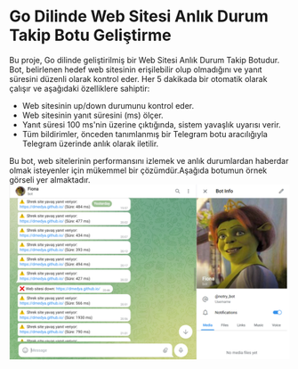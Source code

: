 <h1>Go Dilinde Web Sitesi Anlık Durum Takip Botu Geliştirme</h1>
<p>Bu proje, Go dilinde geliştirilmiş bir Web Sitesi Anlık Durum Takip Botudur. Bot, belirlenen hedef web sitesinin erişilebilir olup olmadığını ve yanıt süresini düzenli olarak kontrol eder. Her 5 dakikada bir otomatik olarak çalışır ve aşağıdaki özelliklere sahiptir: </p>

<ul>
  <li> Web sitesinin up/down durumunu kontrol eder. </li>
  <li> Web sitesinin yanıt süresini (ms) ölçer. </li>
  <li> Yanıt süresi 100 ms'nin üzerine çıktığında, sistem yavaşlık uyarısı verir. </li>
  <li> Tüm bildirimler, önceden tanımlanmış bir Telegram botu aracılığıyla Telegram üzerinde anlık olarak iletilir. </li>
</ul>

Bu bot, web sitelerinin performansını izlemek ve anlık durumlardan haberdar olmak isteyenler için mükemmel bir çözümdür.Aşağıda botumun örnek görseli yer almaktadır. <br>
<img src="ornekgorsel.png" >
